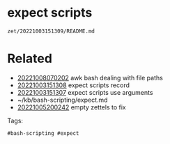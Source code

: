 # expect scripts

` zet/20221003151309/README.md `

# Related

- [20221008070202](/zet/20221008070202/README.md) awk bash dealing with file paths
- [20221003151308](/zet/20221003151308/README.md) expect scripts record
- [20221003151307](/zet/20221003151307/README.md) expect scripts use arguments
- ~/kb/bash-scripting/expect.md
- [20221005200242](/zet/20221005200242/README.md) empty zettels to fix

Tags:

    #bash-scripting #expect 
